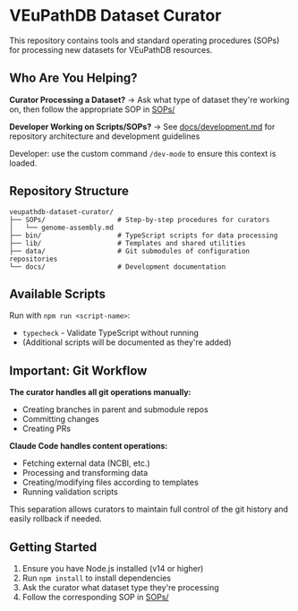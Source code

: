 # VEuPathDB Dataset Curator

This repository contains tools and standard operating procedures (SOPs) for processing new datasets for VEuPathDB resources.

## Who Are You Helping?

**Curator Processing a Dataset?**
→ Ask what type of dataset they're working on, then follow the appropriate SOP in [SOPs/](SOPs/)

**Developer Working on Scripts/SOPs?**
→ See [docs/development.md](docs/development.md) for repository architecture and development guidelines

Developer: use the custom command `/dev-mode` to ensure this context is loaded.

## Repository Structure

```
veupathdb-dataset-curator/
├── SOPs/                  # Step-by-step procedures for curators
│   └── genome-assembly.md
├── bin/                   # TypeScript scripts for data processing
├── lib/                   # Templates and shared utilities
├── data/                  # Git submodules of configuration repositories
└── docs/                  # Development documentation
```

## Available Scripts

Run with `npm run <script-name>`:

- `typecheck` - Validate TypeScript without running
- (Additional scripts will be documented as they're added)

## Important: Git Workflow

**The curator handles all git operations manually:**
- Creating branches in parent and submodule repos
- Committing changes
- Creating PRs

**Claude Code handles content operations:**
- Fetching external data (NCBI, etc.)
- Processing and transforming data
- Creating/modifying files according to templates
- Running validation scripts

This separation allows curators to maintain full control of the git history and easily rollback if needed.

## Getting Started

1. Ensure you have Node.js installed (v14 or higher)
2. Run `npm install` to install dependencies
3. Ask the curator what dataset type they're processing
4. Follow the corresponding SOP in [SOPs/](SOPs/)
